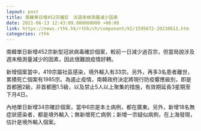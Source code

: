 ```yaml
---
layout: post
title: 南韓單日增452宗確診　涉週末檢測量減少因素
date: 2021-06-13 12:43:09.000000000 +08:00
link: https://news.rthk.hk/rthk/ch/component/k2/1595672-20210613.htm
categories: rthk
---
```


南韓單日新增452宗新型冠狀病毒確診個案，較前一日減少過百宗，但當局說涉及週末檢測量減少的因素，因此很難說疫情好轉。

新增個案當中，419宗屬社區感染，境外輸入有33宗。另外，再多3名患者離世，累積死亡個案有1985宗。為遏止疫情，南韓政府決定將現行防疫響應級別，即是首都圈2級，非首都圈1.5級，以及禁止5人以上聚集的措施，有效期延長3星期至下月4日。

內地單日新增34宗確診個案，當中6宗是本土病例，都在廣東。另外，新增18名無症狀感染者，都是境外輸入；無新增死亡病例；新增一宗疑似病例，在上海發現，估計是境外輸入個案。
